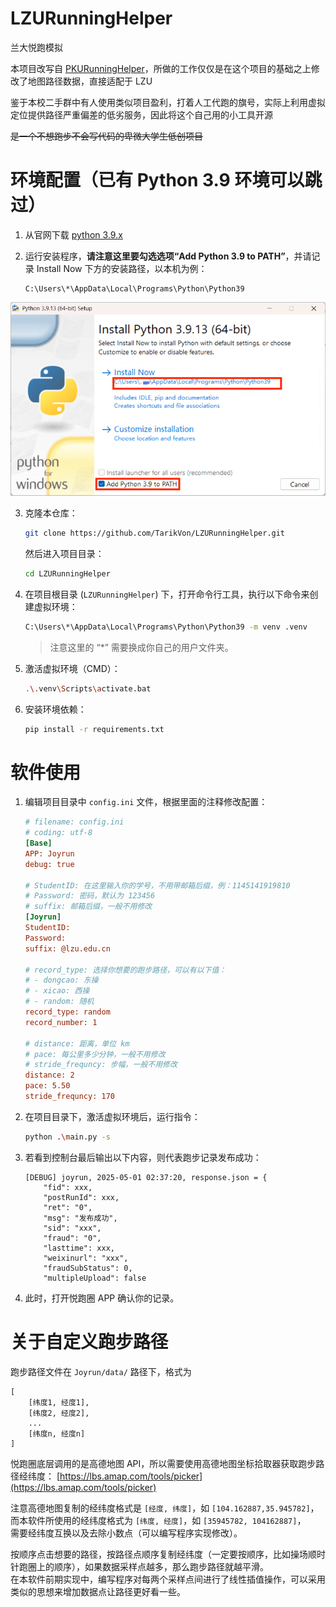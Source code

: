 # LZURunningHelper

兰大悦跑模拟

本项目改写自 [PKURunningHelper](https://github.com/RinCloud/PKURunningHelper)，所做的工作仅仅是在这个项目的基础之上修改了地图路径数据，直接适配于 LZU

鉴于本校二手群中有人使用类似项目盈利，打着人工代跑的旗号，实际上利用虚拟定位提供路径严重偏差的低劣服务，因此将这个自己用的小工具开源

~~是一个不想跑步不会写代码的卑微大学生低创项目~~

# 环境配置（已有 Python 3.9 环境可以跳过）

1. 从官网下载 [python 3.9.x](https://www.python.org/ftp/python/3.9.13/python-3.9.13-amd64.exe)

2. 运行安装程序，**请注意这里要勾选选项“Add Python 3.9 to PATH”**，并请记录 Install Now 下方的安装路径，以本机为例：
    ```plaintext
    C:\Users\*\AppData\Local\Programs\Python\Python39
    ```
![alt text](images/image.png)

3. 克隆本仓库：
    ```bash
    git clone https://github.com/TarikVon/LZURunningHelper.git
    ```
    
    然后进入项目目录：
    ```bash
    cd LZURunningHelper
    ```

4. 在项目根目录 (`LZURunningHelper`) 下，打开命令行工具，执行以下命令来创建虚拟环境：
    ```bash
    C:\Users\*\AppData\Local\Programs\Python\Python39 -m venv .venv
    ```
    > 注意这里的 “\*” 需要换成你自己的用户文件夹。

5. 激活虚拟环境（CMD）：
    ```bash
    .\.venv\Scripts\activate.bat
    ```
6. 安装环境依赖：
    ```bash
    pip install -r requirements.txt
    ```

# 软件使用
1. 编辑项目目录中 `config.ini` 文件，根据里面的注释修改配置：
    ```ini
    # filename: config.ini
    # coding: utf-8
    [Base]
    APP: Joyrun
    debug: true

    # StudentID: 在这里输入你的学号，不用带邮箱后缀，例：1145141919810
    # Password: 密码，默认为 123456
    # suffix: 邮箱后缀，一般不用修改
    [Joyrun]
    StudentID: 
    Password: 
    suffix: @lzu.edu.cn

    # record_type: 选择你想要的跑步路径，可以有以下值：
    # - dongcao: 东操
    # - xicao: 西操
    # - random: 随机
    record_type: random
    record_number: 1

    # distance: 距离，单位 km
    # pace: 每公里多少分钟，一般不用修改
    # stride_frequncy: 步幅，一般不用修改
    distance: 2
    pace: 5.50
    stride_frequncy: 170
    ```
2. 在项目目录下，激活虚拟环境后，运行指令：
    ```bash
    python .\main.py -s
    ```
3. 若看到控制台最后输出以下内容，则代表跑步记录发布成功：
    ```plaintext
    [DEBUG] joyrun, 2025-05-01 02:37:20, response.json = {
        "fid": xxx,
        "postRunId": xxx,
        "ret": "0",
        "msg": "发布成功",
        "sid": "xxx",
        "fraud": "0",
        "lasttime": xxx,
        "weixinurl": "xxx",
        "fraudSubStatus": 0,
        "multipleUpload": false
    ```
4. 此时，打开悦跑圈 APP 确认你的记录。

# 关于自定义跑步路径
跑步路径文件在 `Joyrun/data/` 路径下，格式为
```
[
    [纬度1, 经度1], 
    [纬度2, 经度2],
    ...
    [纬度n, 经度n] 
]
```
悦跑圈底层调用的是高德地图 API，所以需要使用高德地图坐标拾取器获取跑步路径经纬度：
[https://lbs.amap.com/tools/picker](https://lbs.amap.com/tools/picker)

注意高德地图复制的经纬度格式是 `[经度, 纬度]`，如 `[104.162887,35.945782]`，  
而本软件所使用的经纬度格式为 `[纬度, 经度]`，如 `[35945782, 104162887]`，  
需要经纬度互换以及去除小数点（可以编写程序实现修改）。

按顺序点击想要的路径，按路径点顺序复制经纬度（一定要按顺序，比如操场顺时针跑圈上的顺序），如果数据采样点越多，那么跑步路径就越平滑。  
在本软件前期实现中，编写程序对每两个采样点间进行了线性插值操作，可以采用类似的思想来增加数据点让路径更好看一些。